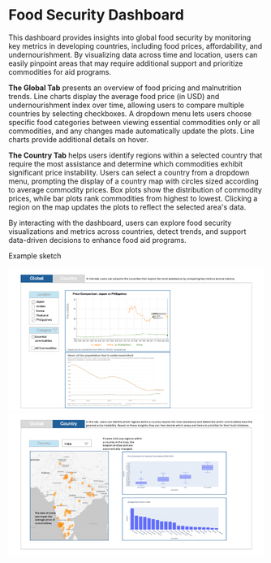 # Food Security Dashboard


This dashboard provides insights into global food security by monitoring key metrics in developing countries, including food prices, affordability, and undernourishment. By visualizing data across time and location, users can easily pinpoint areas that may require additional support and prioritize commodities for aid programs.

**The Global Tab** presents an overview of food pricing and malnutrition trends. Line charts display the average food price (in USD) and undernourishment index over time, allowing users to compare multiple countries by selecting checkboxes. A dropdown menu lets users choose specific food categories between viewing essential commodities only or all commodities, and any changes made automatically update the plots. Line charts provide additional details on hover.

**The Country Tab** helps users identify regions within a selected country that require the most assistance and determine which commodities exhibit significant price instability. Users can select a country from a dropdown menu, prompting the display of a country map with circles sized according to average commodity prices. Box plots show the distribution of commodity prices, while bar plots rank commodities from highest to lowest. Clicking a region on the map updates the plots to reflect the selected area's data.

By interacting with the dashboard, users can explore food security visualizations and metrics across countries, detect trends, and support data-driven decisions to enhance food aid programs.


Example sketch

![dashBoard](./sketch_global.png "App Sketch - Global")
![dashBoard](./sketch_country.png "App Sketch - Country")
